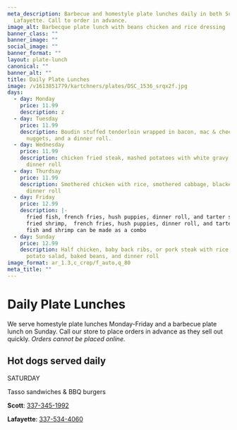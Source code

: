 ```yaml
---
meta_description: Barbecue and homestyle plate lunches daily in both Scott and
  Lafayette. Call to order in advance.
image_alt: Barbecque plate lunch with beans chicken and rice dressing
banner_class: ""
banner_image: ""
social_image: ""
banner_format: ""
layout: plate-lunch
canonical: ""
banner_alt: ""
title: Daily Plate Lunches
image: /v1613851779/kartchners/plates/DSC_1536_srqx2f.jpg
days:
  - day: Monday
    price: 11.99
    description: z
  - day: Tuesday
    price: 11.99
    description: Boudin stuffed tenderloin wrapped in bacon, mac & cheese, corn
      nuggets, and a dinner roll.
  - day: Wednesday
    price: 11.99
    description: chicken fried steak, mashed potatoes with white gravy, corn,  and
      dinner roll
  - day: Thurdsay
    price: 11.99
    description: Smothered chicken with rice, smothered cabbage, blackeye peas, and
      dinner roll
  - day: Friday
    price: 12.99
    description: |-
      fried fish, french fries, hush puppies, dinner roll, and tarter sauce 
      fried shrimp,  french fries, hush puppies, dinner roll, and tarter sauce
      fish and shrimp can be made as a combo
  - day: Sunday
    price: 12.99
    description: Half chicken, baby back ribs, or pork steak with rice dressing,
      potato salad, baked beans, and dinner roll
image_format: ar_1.3,c_crop/f_auto,q_80
meta_title: ""
---
```

<h1 class="text-5xl text-red-700">
  Daily Plate Lunches
</h1>

<p class="mb-6">We serve homestyle plate lunches Monday-Friday and a barbecue plate lunch on Sunday. Call our store to place orders in advance as they sell out quickly. <em>Orders cannot be placed online.</em></p>
<h2 class="text-gray-800">Hot dogs served daily</h2>

S﻿ATURDAY

T﻿asso sandwiches & BBQ burgers

<p><strong>Scott</strong>: <a href="tel:3373451992">337-345-1992</a></p>
<p class="mb-6"><strong>Lafayette</strong>: <a href="tel:3375344060">337-534-4060</a></p>